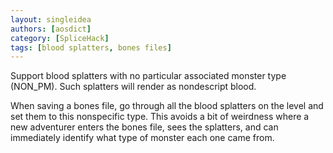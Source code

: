 ```yaml
---
layout: singleidea
authors: [aosdict]
category: [SpliceHack]
tags: [blood splatters, bones files]
---
```

Support blood splatters with no particular associated monster type (NON_PM).
Such splatters will render as nondescript blood.

When saving a bones file, go through all the blood splatters on the level and
set them to this nonspecific type. This avoids a bit of weirdness where a new
adventurer enters the bones file, sees the splatters, and can immediately
identify what type of monster each one came from.

